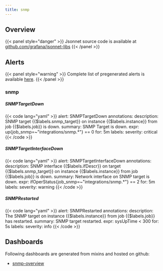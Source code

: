 ```yaml
---
title: snmp
---
```


## Overview



{{< panel style="danger" >}}
Jsonnet source code is available at [github.com/grafana/jsonnet-libs](https://github.com/grafana/jsonnet-libs/tree/master/snmp-mixin)
{{< /panel >}}

## Alerts

{{< panel style="warning" >}}
Complete list of pregenerated alerts is available [here](https://github.com/monitoring-mixins/website/blob/master/assets/snmp/alerts.yaml).
{{< /panel >}}

### snmp

##### SNMPTargetDown

{{< code lang="yaml" >}}
alert: SNMPTargetDown
annotations:
  description: SNMP target {{$labels.snmp_target}} on instance {{$labels.instance}}
    from job {{$labels.job}} is down.
  summary: SNMP Target is down.
expr: up{job_snmp=~"integrations/snmp.*"} == 0
for: 5m
labels:
  severity: critical
{{< /code >}}
 
##### SNMPTargetInterfaceDown

{{< code lang="yaml" >}}
alert: SNMPTargetInterfaceDown
annotations:
  description: SNMP interface {{$labels.ifDescr}} on target {{$labels.snmp_target}}
    on instance {{$labels.instance}} from job {{$labels.job}} is down.
  summary: Network interface on SNMP target is down.
expr: ifOperStatus{job_snmp=~"integrations/snmp.*"} == 2
for: 5m
labels:
  severity: warning
{{< /code >}}
 
##### SNMPRestarted

{{< code lang="yaml" >}}
alert: SNMPRestarted
annotations:
  description: The SNMP target on instance {{$labels.instance}} from job {{$labels.job}}
    has restarted.
  summary: SNMP target restarted.
expr: sysUpTime < 300
for: 5s
labels:
  severity: info
{{< /code >}}
 
## Dashboards
Following dashboards are generated from mixins and hosted on github:


- [snmp-overview](https://github.com/monitoring-mixins/website/blob/master/assets/snmp/dashboards/snmp-overview.json)
